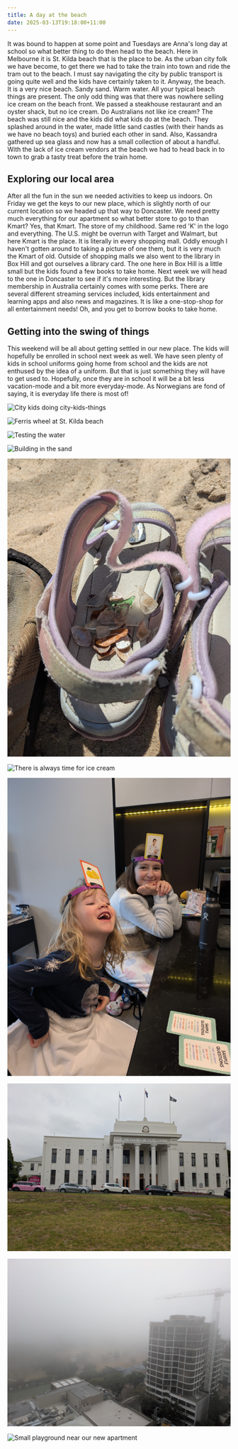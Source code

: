 ```yaml
---
title: A day at the beach
date: 2025-03-13T19:18:00+11:00
---
```

It was bound to happen at some point and Tuesdays are Anna's long day at school so what better thing to do then head to the beach. Here in Melbourne it is St. Kilda beach that is the place to be. As the urban city folk we have become, to get there we had to take the train into town and ride the tram out to the beach. I must say navigating the city by public transport is going quite well and the kids have certainly taken to it. Anyway, the beach. It is a very nice beach. Sandy sand. Warm water. All your typical beach things are present. The only odd thing was that there was nowhere selling ice cream on the beach front. We passed a steakhouse restaurant and an oyster shack, but no ice cream. Do Australians not like ice cream? The beach was still nice and the kids did what kids do at the beach. They splashed around in the water, made little sand castles (with their hands as we have no beach toys) and buried each other in sand. Also, Kassandra gathered up sea glass and now has a small collection of about a handful. With the lack of ice cream vendors at the beach we had to head back in to town to grab a tasty treat before the train home.

## Exploring our local area

After all the fun in the sun we needed activities to keep us indoors. On Friday we get the keys to our new place, which is slightly north of our current location so we headed up that way to Doncaster. We need pretty much everything for our apartment so what better store to go to than Kmart? Yes, that Kmart. The store of my childhood. Same red 'K' in the logo and everything.  The U.S. might be overrun with Target and Walmart, but here Kmart is the place. It is literally in every shopping mall. Oddly enough I haven't gotten around to taking a picture of one them, but it is very much the Kmart of old. Outside of shopping malls we also went to the library in Box Hill and got ourselves a library card. The one here in Box Hill is a little small but the kids found a few books to take home. Next week we will head to the one in Doncaster to see if it's more interesting. But the library membership in Australia certainly comes with some perks. There are several different streaming services included, kids entertainment and learning apps and also news and magazines. It is like a one-stop-shop for all entertainment needs! Oh, and you get to borrow books to take home.

## Getting into the swing of things

This weekend will be all about getting settled in our new place. The kids will hopefully be enrolled in school next week as well. We have seen plenty of kids in school uniforms going home from school and the kids are not enthused by the idea of a uniform. But that is just something they will have to get used to. Hopefully, once they are in school it will be a bit less vacation-mode and a bit more everyday-mode. As Norwegians are fond of saying, it is everyday life there is most of!

![](pxl_20250310_232703766.mp.jpg "City kids doing city-kids-things")

![](pxl_20250311_002305152.mp.jpg "Ferris wheel at St. Kilda beach")

![](pxl_20250311_011144017.jpg "Testing the water")

![](pxl_20250311_011102400.mp.jpg "Building in the sand")

![](pxl_20250311_014144333.jpg "The start of a sea glass collection")

![](pxl_20250311_031246162.mp.jpg "There is always time for ice cream")

![](pxl_20250312_223509634.jpg "Doing what we can to entertain ourselves")

![](pxl_20250313_000755141.jpg "Didn't take a picture of the library so here is the city hall in Box Hill township")

![](pxl_20250313_213219489.jpg "Woke up to some thick fog")

![](pxl_20250314_014506096.jpg "Small playground near our new apartment")
